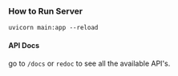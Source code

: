 ### How to Run Server


`uvicorn main:app --reload`

#### API Docs

go to `/docs` or `redoc` to see all the available API's.
